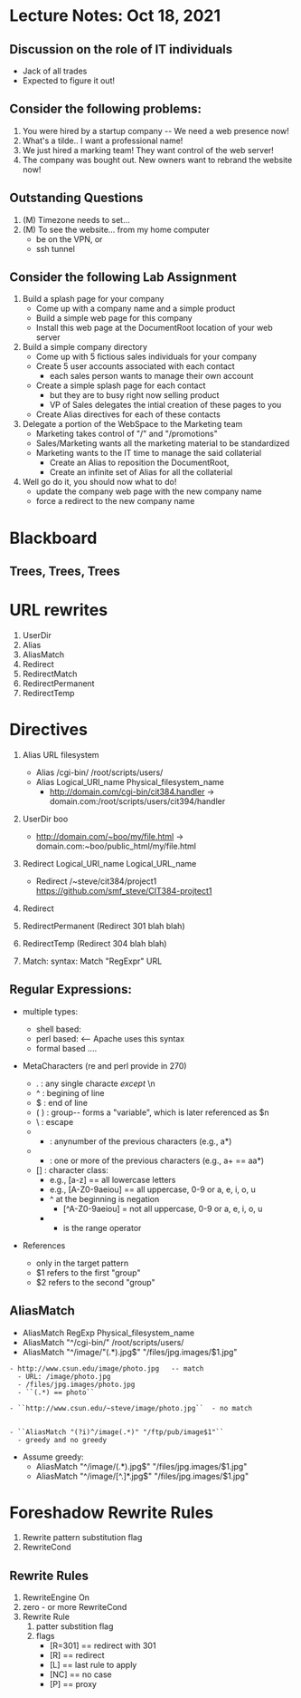# Lecture Notes: Oct 18, 2021

## Discussion on the role of IT individuals
  - Jack of all trades
  - Expected to figure it out!

## Consider the following problems:
  1. You were hired by a startup company -- We need a web presence now!
  1. What's a tilde..  I want a professional name!
  1. We just hired a marking team!  They want control of the web server!
  1. The company was bought out. New owners want to rebrand the website now!

## Outstanding Questions
  1. (M) Timezone needs to set...
  1. (M) To see the website... from my home computer
     - be on the VPN, or
     - ssh tunnel


## Consider the following Lab Assignment
  1. Build a splash page for your company
     - Come up with a company name and a simple product
     - Build a simple web page for this company
     - Install this web page at the DocumentRoot location of your web server
  1. Build a simple company directory
     - Come up with 5 fictious sales individuals for your company
     - Create 5 user accounts associated with each contact
       - each sales person wants to manage their own account
     - Create a simple splash page for each contact
       - but they are to busy right now selling product 
       - VP of Sales delegates the intial creation of these pages to you
     - Create Alias directives for each of these contacts
  1. Delegate a portion of the WebSpace to the Marketing team
     - Marketing takes control of "/" and "/promotions"  
     - Sales/Marketing wants all the marketing material to be standardized
     - Marketing wants to the IT time to manage the said collaterial
       - Create an Alias to reposition the DocumentRoot, 
       - Create an infinite set of Alias for all the collaterial
  1. Well go do it, you should now what to do!
     - update the company web page with the new company name
     - force a redirect to the new company name 



# Blackboard
## Trees, Trees, Trees

# URL rewrites
1. UserDir
1. Alias
1. AliasMatch
1. Redirect
1. RedirectMatch
1. RedirectPermanent
1. RedirectTemp


# Directives
  1. Alias URL filesystem
     - Alias /cgi-bin/  /root/scripts/users/
     - Alias Logical_URI_name Physical_filesystem_name
       - http://domain.com/cgi-bin/cit384.handler  -> domain.com:/root/scripts/users/cit394/handler
  1. UserDir boo
       - http://domain.com/~boo/my/file.html  -> domain.com:\~boo/public_html/my/file.html
  1. Redirect Logical_URI_name  Logical_URL_name
       - Redirect /\~steve/cit384/project1  https://github.com/smf_steve/CIT384-projtect1
  1. Redirect 
  1. RedirectPermanent  (Redirect 301 blah blah)
  1. RedirectTemp       (Redirect 304 blah blah)


  1. Match: syntax:   <blah>Match "RegExpr" URL

## Regular Expressions:
   - multiple types:
     - shell based:
     - perl based:    <-- Apache uses this syntax
     - formal based ....

   - MetaCharacters  (re and perl provide in 270)
     - . : any single characte _except_ \n
     - ^ : begining of line
     - $ : end of line
     - ( ) : group-- forms a "variable", which is later referenced as $n
     - \   : escape
     - *   : anynumber of the previous characters (e.g., a\*)
     - +   : one or more of the previous characters (e.g., a+ == aa\*)
     - []  : character class:  
       - e.g., [a-z] == all lowercase letters
       - e.g., [A-Z0-9aeiou] == all uppercase, 0-9 or a, e, i, o, u
       - ^ at the beginning is negation
         - [^A-Z0-9aeiou] = not all uppercase, 0-9 or a, e, i, o, u
       - - is the range operator
   - References 
     - only in the target pattern
     - $1 refers to the first "group"
     - $2 refers to the second "group"

## AliasMatch
   - AliasMatch RegExp Physical_filesystem_name
   - AliasMatch "^/cgi-bin/"  /root/scripts/users/
   - AliasMatch "^/image/"(.\*)\.jpg$" "/files/jpg.images/$1.jpg"
    

    - http://www.csun.edu/image/photo.jpg   -- match
      - URL: /image/photo.jpg 
      - /files/jpg.images/photo.jpg
      - ``(.*) == photo``

    - ``http://www.csun.edu/~steve/image/photo.jpg``  - no match


    - ``AliasMatch "(?i)^/image(.*)" "/ftp/pub/image$1"``
      - greedy and no greedy


   - Assume greedy:
     - AliasMatch "^/image/(.*)\.jpg$" "/files/jpg.images/$1.jpg"
     - AliasMatch "^/image/[^.]*\.jpg$" "/files/jpg.images/$1.jpg"


# Foreshadow Rewrite Rules 
  1. Rewrite pattern substitution flag
  1. RewriteCond

## Rewrite Rules
  1. RewriteEngine On
  1. zero - or more RewriteCond
  1. Rewrite Rule
     1. patter substition flag
     1. flags
        - [R=301]  == redirect with 301
        - [R]  == redirect
        - [L]  == last rule to apply
        - [NC] == no case
        - [P] == proxy 



